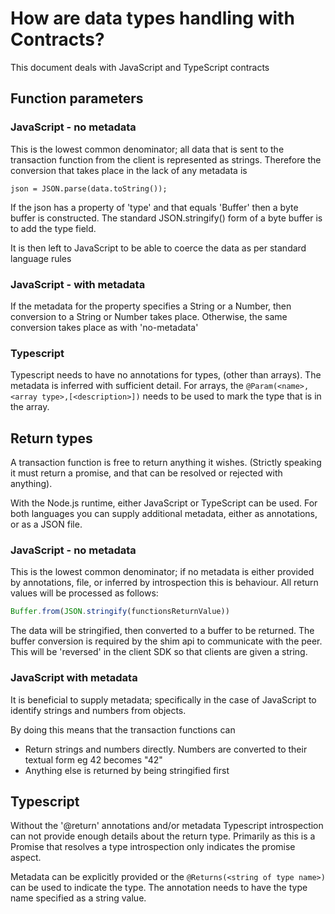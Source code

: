 # How are data types handling with Contracts?
This document deals with JavaScript and TypeScript contracts

## Function parameters

### JavaScript - no metadata

This is the lowest common denominator; all data that is sent to the transaction function from the client is represented as strings. 
Therefore the conversion that takes place in the lack of any metadata is 

```
json = JSON.parse(data.toString());
```

If the json has a property of 'type' and that equals 'Buffer' then a byte buffer is constructed. The standard JSON.stringify() form of a byte buffer is to add the type field.

It is then left to JavaScript to be able to coerce the data as per standard language rules

### JavaScript - with metadata

If the metadata for the property specifies a String or a Number, then conversion to a String or Number takes place. 
Otherwise, the same conversion takes place as with 'no-metadata'


### Typescript
Typescript needs to have no annotations for types, (other than arrays).  The metadata is inferred with sufficient detail.
For arrays, the `@Param(<name>,<array type>,[<description>])` needs to be used to mark the type that is in the array.


## Return types

A transaction function is free to return anything it wishes. (Strictly speaking it must return a promise, and that can be resolved or rejected with anything).  

With the Node.js runtime, either JavaScript or TypeScript can be used. For both languages you can supply additional metadata, either as annotations, or as a JSON file. 

### JavaScript - no metadata

This is the lowest common denominator; if no metadata is either provided by annotations, file, or inferred by introspection this is behaviour. 
All return values will be processed as follows:

```javascript
Buffer.from(JSON.stringify(functionsReturnValue))
```

The data will be stringified, then converted to a buffer to be returned. The buffer conversion is required by the shim api to communicate with the peer. This will be 'reversed' in the client SDK so that clients are given a string. 

### JavaScript with metadata

It is beneficial to supply metadata; specifically in the case of JavaScript to identify strings and numbers from objects. 

By doing this means that the transaction functions can 

- Return strings and numbers directly. Numbers are converted to their textual form eg  42 becomes "42"
- Anything else is returned by being stringified first

## Typescript

Without the '@return' annotations and/or metadata Typescript introspection can not provide enough details about the return type. Primarily as this is a Promise that resolves a type introspection only indicates the promise aspect.

Metadata can be explicitly provided or the `@Returns(<string of type name>)` can be used to indicate the type.  The annotation needs to have the type name specified as a string value. 



